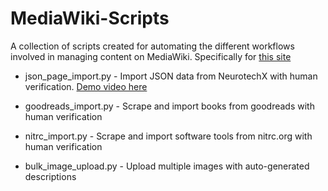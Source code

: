 # MediaWiki-Scripts
A collection of scripts created for automating the different workflows involved in managing content on MediaWiki. Specifically for [this site](https://bciwiki.org)


* json_page_import.py - Import JSON data from NeurotechX with human verification. [Demo video here](https://drive.google.com/file/d/1he-GLCO5Wxq96iiPljpCqNO3G75q4YGm/view?usp=sharing)

* goodreads_import.py - Scrape and import books from goodreads with human verification

* nitrc_import.py - Scrape and import software tools from nitrc.org with human verification

* bulk_image_upload.py - Upload multiple images with auto-generated descriptions
